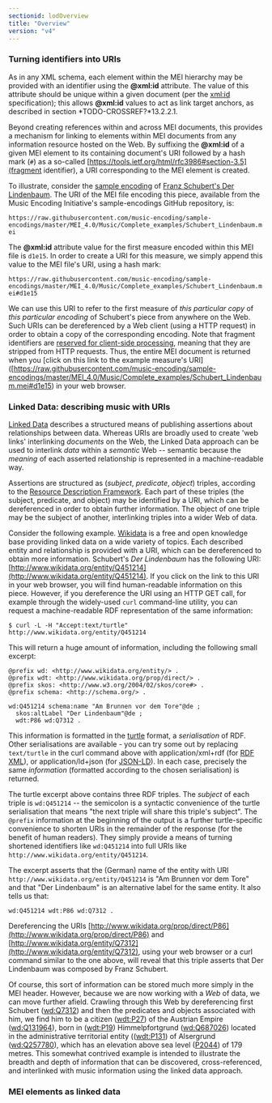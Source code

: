 ```yaml
---
sectionid: lodOverview
title: "Overview"
version: "v4"
---
```


### Turning identifiers into URIs

As in any XML schema, each element within the MEI hierarchy may be provided with an identifier using the **@xml:id** attribute. The value of this attribute should be unique within a given document (per the [xml:id]("https://www.w3.org/TR/xml-id") specification); this allows **@xml:id** values to act as link target anchors, as described in section *TODO-CROSSREF?*13.2.2.1.

Beyond creating references within and across MEI documents, this provides a mechanism for linking to elements within MEI documents from any information resource hosted on the Web. By suffixing the **@xml:id** of a given MEI element to its containing document's URI followed by a hash mark (`#`) as a so-called [https://tools.ietf.org/html/rfc3986#section-3.5](fragment identifier), a URI corresponding to the MEI element is created. 

To illustrate, consider the [sample encoding](https://github.com/music-encoding/sample-encodings) of [Franz Schubert's Der Lindenbaum](https://github.com/music-encoding/sample-encodings/blob/master/MEI_4.0/Music/Complete_examples/Schubert_Lindenbaum.mei). The URI of the MEI file encoding this piece, available from the Music Encoding Initiative's sample-encodings GitHub repository, is:

`https://raw.githubusercontent.com/music-encoding/sample-encodings/master/MEI_4.0/Music/Complete_examples/Schubert_Lindenbaum.mei`

The **@xml:id** attribute value for the first measure encoded within this MEI file is `d1e15`. In order to create a URI for this measure, we simply append this value to the MEI file's URI, using a hash mark:

`https://raw.githubusercontent.com/music-encoding/sample-encodings/master/MEI_4.0/Music/Complete_examples/Schubert_Lindenbaum.mei#d1e15`

We can use this URI to refer to the first measure of *this particular copy* of *this particular encoding* of Schubert's piece from anywhere on the Web. Such URIs can be dereferenced by a Web client (using a HTTP request) in order to obtain a copy of the corresponding encoding. Note that fragment identifiers are [reserved for client-side processing](https://tools.ietf.org/html/rfc7230#section-5.1), meaning that they are stripped from HTTP requests. Thus, the entire MEI document is returned when you [click on this link to the example measure's URI] ([https://raw.githubusercontent.com/music-encoding/sample-encodings/master/MEI_4.0/Music/Complete_examples/Schubert_Lindenbaum.mei#d1e15) in your web browser.

### Linked Data: describing music with URIs

[Linked Data](https://www.w3.org/DesignIssues/LinkedData.html) describes a structured means of publishing assertions about relationships between data. Whereas URIs are broadly used to create 'web links' interlinking *documents* on the Web, the Linked Data approach can be used to interlink *data* within a *semantic* Web -- semantic because the *meaning* of each asserted relationship is represented in a machine-readable way.

Assertions are structured as (*subject*, *predicate*, *object*) triples, according to the [Resource Description Framework](https://www.w3.org/TR/rdf-primer/). Each part of these triples (the subject, predicate, and object) may be identified by a URI, which can be dereferenced in order to obtain further information. The object of one triple may be the subject of another, interlinking triples into a wider Web of data. 

Consider the following example. [Wikidata](https://www.wikidata.org) is a free and open knowledge base providing linked data on a wide variety of topics. Each described entity and relationship is provided with a URI, which can be dereferenced to obtain more information. Schubert's *Der Lindenbaum* has the following URI: [http://www.wikidata.org/entity/Q451214](http://www.wikidata.org/entity/Q451214). If you click on the link to this URI in your web browser, you will find human-readable information on this piece. However, if you dereference the URI using an HTTP GET call, for example through the widely-used `curl` command-line utility, you can request a machine-readable RDF representation of the same information:

`$ curl -L -H "Accept:text/turtle" http://www.wikidata.org/entity/Q451214`

This will return a huge amount of information, including the following small excerpt:

```
@prefix wd: <http://www.wikidata.org/entity/> .
@prefix wdt: <http://www.wikidata.org/prop/direct/> .
@prefix skos: <http://www.w3.org/2004/02/skos/core#> .
@prefix schema: <http://schema.org/> .
  
wd:Q451214 schema:name "Am Brunnen vor dem Tore"@de ;
  skos:altLabel "Der Lindenbaum"@de ;
  wdt:P86 wd:Q7312 .
```

This information is formatted in the [turtle](https://www.w3.org/TR/turtle/) format, a *serialisation* of RDF. Other serialisations are available - you can try some out by replacing `text/turtle` in the curl command above with application/xml+rdf (for [RDF XML](https://www.w3.org/TR/rdf-syntax-grammar/)), or application/ld+json (for [JSON-LD](https://www.w3.org/TR/json-ld/)). In each case, precisely the same *information* (formatted according to the chosen serialisation) is returned. 

The turtle excerpt above contains three RDF triples. The *subject* of each triple is `wd:Q451214` -- the semicolon is a syntactic convenience of the turtle serialisation that means "the next triple will share this triple's subject". The `@prefix` information at the beginning of the output is a further turtle-specific convenience to shorten URIs in the remainder of the response (for the benefit of human readers). They simply provide a means of turning shortened identifiers like `wd:Q451214` into full URIs like `http://www.wikidata.org/entity/Q451214`. 

The excerpt asserts that the (German) name of the entity with URI `http://www.wikidata.org/entity/Q451214` is "Am Brunnen vor dem Tore" and that "Der Lindenbaum" is an alternative label for the same entity. It also tells us that:

`wd:Q451214 wdt:P86 wd:Q7312 .`

Dereferencing the URIs [http://www.wikidata.org/prop/direct/P86](http://www.wikidata.org/prop/direct/P86) and [http://www.wikidata.org/entity/Q7312](http://www.wikidata.org/entity/Q7312), using your web browser or a curl command similar to the one above, will reveal that this triple asserts that Der Lindenbaum was composed by Franz Schubert. 

Of course, this sort of information can be stored much more simply in the MEI header. However, because we are now working with a *Web* of data, we can move further afield. Crawling through this Web by dereferencing first Schubert ([wd:Q7312](http://www.wikidata.org/entity/Q7312)) and then the predicates and objects associated with him, we find him to be a citizen ([wdt:P27](http://www.wikidata.org/prop/direct/P27')) of the Austrian Empire ([wd:Q131964](http://www.wikidata.org/entity/Q131964)), born in ([wdt:P19](http://www.wikidata.org/prop/direct/P19')) Himmelpfortgrund ([wd:Q687026](https://www.wikidata.org/entity/Q687026)) located in the administrative territorial entity (([wdt:P131](http://www.wikidata.org/prop/direct/P131')) of Alsergrund ([wd:Q257780](https://www.wikidata.org/entity/Q257780)), which has an elevation above sea level ([P2044](https://www.wikidata.org/prop/direct/P2044)) of 179 metres. This somewhat contrived example is intended to illustrate the breadth and depth of information that can be discovered, cross-referenced, and interlinked with music information using the linked data approach.

### MEI elements as linked data

